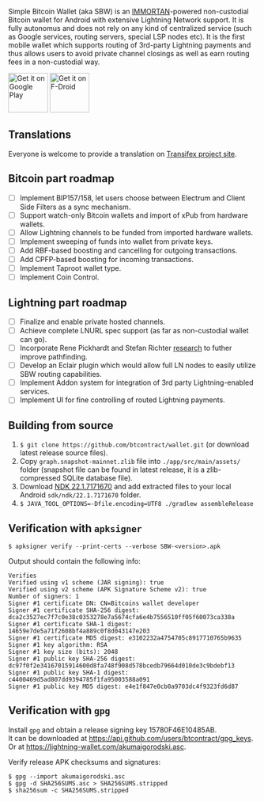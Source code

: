 Simple Bitcoin Wallet (aka SBW) is an [IMMORTAN](https://github.com/btcontract/IMMORTAN)-powered non-custodial Bitcoin wallet for Android with extensive Lightning Network support. It is fully autonomus and does not rely on any kind of centralized service (such as Google services, routing servers, special LSP nodes etc). It is the first mobile wallet which supports routing of 3rd-party Lightning payments and thus allows users to avoid private channel closings as well as earn routing fees in a non-custodial way.    

<a href="https://play.google.com/store/apps/details?id=com.btcontract.wallet"><img alt="Get it on Google Play" src="https://play.google.com/intl/en_us/badges/images/apps/en-play-badge.png" height="80pt"/></a>&nbsp;<a href="https://f-droid.org/repository/browse/?fdid=com.btcontract.wallet"><img alt="Get it on F-Droid" src="https://f-droid.org/wiki/images/5/55/F-Droid-button_get-it-on_bigger.png" height="80pt"/></a>  

## Translations

Everyone is welcome to provide a translation on [Transifex project site](https://www.transifex.com/simple-bitcoin-wallet/simple-bitcoin-wallet-for-android/).

## Bitcoin part roadmap

- [ ] Implement BIP157/158, let users choose between Electrum and Client Side Filters as a sync mechanism.
- [ ] Support watch-only Bitcoin wallets and import of xPub from hardware wallets.
- [ ] Allow Lightning channels to be funded from imported hardware wallets.
- [ ] Implement sweeping of funds into wallet from private keys.
- [ ] Add RBF-based boosting and cancelling for outgoing transactions.
- [ ] Add CPFP-based boosting for incoming transactions.
- [ ] Implement Taproot wallet type.
- [ ] Implement Coin Control.

## Lightning part roadmap

- [ ] Finalize and enable private hosted channels.
- [ ] Achieve complete LNURL spec support (as far as non-custodial wallet can go).
- [ ] Incorporate Rene Pickhardt and Stefan Richter [research](https://arxiv.org/abs/2107.05322) to futher improve pathfinding.
- [ ] Develop an Eclair plugin which would allow full LN nodes to easily utilize SBW routing capabilities.
- [ ] Implement Addon system for integration of 3rd party Lightning-enabled services.
- [ ] Implement UI for fine controlling of routed Lightning payments.

## Building from source

1. `$ git clone https://github.com/btcontract/wallet.git` (or download latest release source files).
2. Copy `graph.snapshot-mainnet.zlib` file into `./app/src/main/assets/` folder (snapshot file can be found in latest release, it is a zlib-compressed SQLite database file).
3. Download [NDK 22.1.7171670](https://dl.google.com/android/repository/android-ndk-r22b-linux-x86_64.zip) and add extracted files to your local Android `sdk/ndk/22.1.7171670` folder.
4. `$ JAVA_TOOL_OPTIONS=-Dfile.encoding=UTF8 ./gradlew assembleRelease`

## Verification with `apksigner`

```$ apksigner verify --print-certs --verbose SBW-<version>.apk```

Output should contain the following info:

```
Verifies
Verified using v1 scheme (JAR signing): true
Verified using v2 scheme (APK Signature Scheme v2): true
Number of signers: 1
Signer #1 certificate DN: CN=Bitcoins wallet developer
Signer #1 certificate SHA-256 digest: dca2c3527ec7f7c0e38c0353278e7a5674cfa6e4b7556510ff05f60073ca338a
Signer #1 certificate SHA-1 digest: 14659e7de5a71f2608bf4a889c0f8d043147e203
Signer #1 certificate MD5 digest: e3102232a4754705c8917710765b9635
Signer #1 key algorithm: RSA
Signer #1 key size (bits): 2048
Signer #1 public key SHA-256 digest: dc97f0f2e34167015914600d8fa748f908d578bcedb79664d010de3c9bdebf13
Signer #1 public key SHA-1 digest: c4400469d5ad807dd9394785f1fa95003588a091
Signer #1 public key MD5 digest: e4e1f847e0cb0a9703dc4f9323fd6d87
```

## Verification with `gpg`

Install `gpg` and obtain a release signing key 15780F46E10485AB.  
It can be downloaded at https://api.github.com/users/btcontract/gpg_keys.  
Or at https://lightning-wallet.com/akumaigorodski.asc.

Verify release APK checksums and signatures:

```
$ gpg --import akumaigorodski.asc
$ gpg -d SHA256SUMS.asc > SHA256SUMS.stripped
$ sha256sum -c SHA256SUMS.stripped
```
